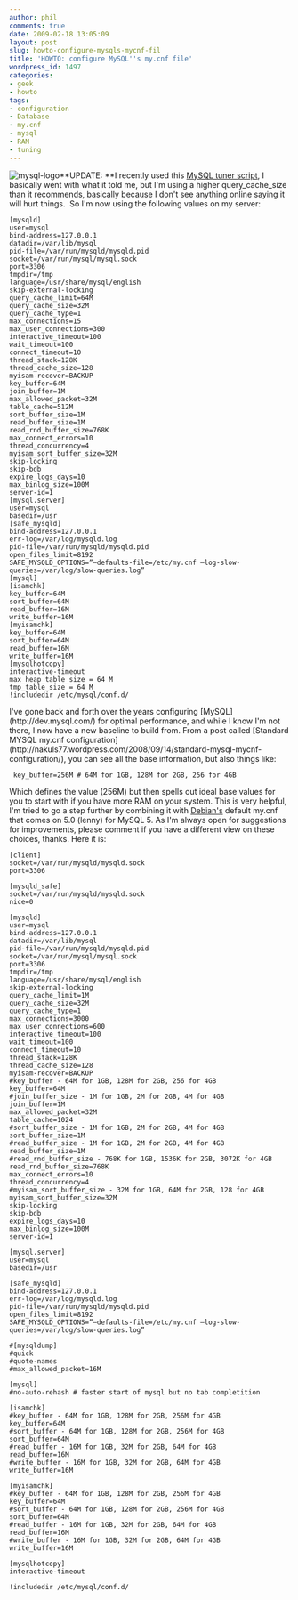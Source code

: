 ```yaml
---
author: phil
comments: true
date: 2009-02-18 13:05:09
layout: post
slug: howto-configure-mysqls-mycnf-fil
title: 'HOWTO: configure MySQL''s my.cnf file'
wordpress_id: 1497
categories:
- geek
- howto
tags:
- configuration
- Database
- my.cnf
- mysql
- RAM
- tuning
---
```


![mysql-logo](http://www.fak3r.com/wp-content/uploads/2009/02/mysql-logo.png)**UPDATE: **I recently used this [MySQL tuner script](http://www.ricardoamaro.com/2009/12/opensource/more-speed-in-mysql-with-tuning-primer-script/), I basically went with what it told me, but I'm using a higher query_cache_size than it recommends, basically because I don't see anything online saying it will hurt things.  So I'm now using the following values on my server:

    
    [mysqld]
    user=mysql
    bind-address=127.0.0.1
    datadir=/var/lib/mysql
    pid-file=/var/run/mysqld/mysqld.pid
    socket=/var/run/mysql/mysql.sock
    port=3306
    tmpdir=/tmp
    language=/usr/share/mysql/english
    skip-external-locking
    query_cache_limit=64M
    query_cache_size=32M
    query_cache_type=1
    max_connections=15
    max_user_connections=300
    interactive_timeout=100
    wait_timeout=100
    connect_timeout=10
    thread_stack=128K
    thread_cache_size=128
    myisam-recover=BACKUP
    key_buffer=64M
    join_buffer=1M
    max_allowed_packet=32M
    table_cache=512M
    sort_buffer_size=1M
    read_buffer_size=1M
    read_rnd_buffer_size=768K
    max_connect_errors=10
    thread_concurrency=4
    myisam_sort_buffer_size=32M
    skip-locking
    skip-bdb
    expire_logs_days=10
    max_binlog_size=100M
    server-id=1
    [mysql.server]
    user=mysql
    basedir=/usr
    [safe_mysqld]
    bind-address=127.0.0.1
    err-log=/var/log/mysqld.log
    pid-file=/var/run/mysqld/mysqld.pid
    open_files_limit=8192
    SAFE_MYSQLD_OPTIONS=”–defaults-file=/etc/my.cnf –log-slow-queries=/var/log/slow-queries.log”
    [mysql]
    [isamchk]
    key_buffer=64M
    sort_buffer=64M
    read_buffer=16M
    write_buffer=16M
    [myisamchk]
    key_buffer=64M
    sort_buffer=64M
    read_buffer=16M
    write_buffer=16M
    [mysqlhotcopy]
    interactive-timeout
    max_heap_table_size = 64 M
    tmp_table_size = 64 M
    !includedir /etc/mysql/conf.d/


<!-- more -->I've gone back and forth over the years configuring [MySQL](http://dev.mysql.com/) for optimal performance, and while I know I'm not there, I now have a new baseline to build from.  From a post called [Standard MYSQL my.cnf configuration](http://nakuls77.wordpress.com/2008/09/14/standard-mysql-mycnf-configuration/), you can see all the base information, but also things like:

    
     key_buffer=256M # 64M for 1GB, 128M for 2GB, 256 for 4GB


Which defines the value (256M) but then spells out ideal base values for you to start with if you have more RAM on your system.  This is very helpful, I'm tried to go a step further by combining it with [Debian's](http://debian.org) default my.cnf that comes on 5.0 (lenny) for MySQL 5.  As I'm always open for suggestions for improvements, please comment if you have a different view on these choices, thanks.  Here it is:<!-- more -->

    
    [client]
    socket=/var/run/mysqld/mysqld.sock
    port=3306
    
    [mysqld_safe]
    socket=/var/run/mysqld/mysqld.sock
    nice=0
    
    [mysqld]
    user=mysql
    bind-address=127.0.0.1
    datadir=/var/lib/mysql
    pid-file=/var/run/mysqld/mysqld.pid
    socket=/var/run/mysql/mysql.sock
    port=3306
    tmpdir=/tmp
    language=/usr/share/mysql/english
    skip-external-locking
    query_cache_limit=1M
    query_cache_size=32M
    query_cache_type=1
    max_connections=3000
    max_user_connections=600
    interactive_timeout=100
    wait_timeout=100
    connect_timeout=10
    thread_stack=128K
    thread_cache_size=128
    myisam-recover=BACKUP
    #key_buffer - 64M for 1GB, 128M for 2GB, 256 for 4GB
    key_buffer=64M
    #join_buffer_size - 1M for 1GB, 2M for 2GB, 4M for 4GB
    join_buffer=1M
    max_allowed_packet=32M
    table_cache=1024
    #sort_buffer_size - 1M for 1GB, 2M for 2GB, 4M for 4GB
    sort_buffer_size=1M
    #read_buffer_size - 1M for 1GB, 2M for 2GB, 4M for 4GB
    read_buffer_size=1M
    #read_rnd_buffer_size - 768K for 1GB, 1536K for 2GB, 3072K for 4GB
    read_rnd_buffer_size=768K
    max_connect_errors=10
    thread_concurrency=4
    #myisam_sort_buffer_size - 32M for 1GB, 64M for 2GB, 128 for 4GB
    myisam_sort_buffer_size=32M
    skip-locking
    skip-bdb
    expire_logs_days=10
    max_binlog_size=100M
    server-id=1
    
    [mysql.server]
    user=mysql
    basedir=/usr
    
    [safe_mysqld]
    bind-address=127.0.0.1
    err-log=/var/log/mysqld.log
    pid-file=/var/run/mysqld/mysqld.pid
    open_files_limit=8192
    SAFE_MYSQLD_OPTIONS=”–defaults-file=/etc/my.cnf –log-slow-queries=/var/log/slow-queries.log”
    
    #[mysqldump]
    #quick
    #quote-names
    #max_allowed_packet=16M
    
    [mysql]
    #no-auto-rehash	# faster start of mysql but no tab completition
    
    [isamchk]
    #key_buffer - 64M for 1GB, 128M for 2GB, 256M for 4GB
    key_buffer=64M
    #sort_buffer - 64M for 1GB, 128M for 2GB, 256M for 4GB
    sort_buffer=64M
    #read_buffer - 16M for 1GB, 32M for 2GB, 64M for 4GB
    read_buffer=16M
    #write_buffer - 16M for 1GB, 32M for 2GB, 64M for 4GB
    write_buffer=16M
    
    [myisamchk]
    #key_buffer - 64M for 1GB, 128M for 2GB, 256M for 4GB
    key_buffer=64M
    #sort_buffer - 64M for 1GB, 128M for 2GB, 256M for 4GB
    sort_buffer=64M
    #read_buffer - 16M for 1GB, 32M for 2GB, 64M for 4GB
    read_buffer=16M
    #write_buffer - 16M for 1GB, 32M for 2GB, 64M for 4GB
    write_buffer=16M
    
    [mysqlhotcopy]
    interactive-timeout
    
    !includedir /etc/mysql/conf.d/
